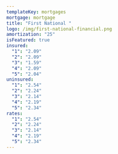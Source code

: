 ```yaml
---
templateKey: mortgages
mortgage: mortgage
title: "First National "
logo: /img/first-national-financial.png
amortization: "25"
isFeatured: true
insured:
  "1": "2.09"
  "2": "2.09"
  "3": "1.59"
  "4": "2.09"
  "5": "2.04"
uninsured:
  "1": "2.54"
  "2": "2.24"
  "3": "2.14"
  "4": "2.19"
  "5": "2.34"
rates:
  "1": "2.54"
  "2": "2.24"
  "3": "2.14"
  "4": "2.19"
  "5": "2.34"
---
```


